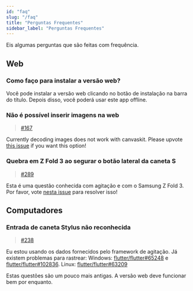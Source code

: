 ```yaml
---
id: "faq"
slug: "/faq"
title: "Perguntas Frequentes"
sidebar_label: "Perguntas Frequentes"
---
```


Eis algumas perguntas que são feitas com frequência.

## Web

### Como faço para instalar a versão web?

Você pode instalar a versão web clicando no botão de instalação na barra do título. Depois disso, você poderá usar este app offline.

### Não é possível inserir imagens na web

> [#167](https://github.com/LinwoodCloud/Butterfly/issues/167)

Currently decoding images does not work with canvaskit. Please upvote [this issue](https://github.com/flutter/flutter/issues/102683) if you want this option!

### Quebra em Z Fold 3 ao segurar o botão lateral da caneta S

> [#289](https://github.com/LinwoodCloud/Butterfly/issues/289)

Esta é uma questão conhecida com agitação e com o Samsung Z Fold 3. Por favor, vote [nesta issue](https://github.com/flutter/flutter/issues/111068) para resolver isso!

## Computadores

### Entrada de caneta Stylus não reconhecida

> [#238](https://github.com/LinwoodCloud/Butterfly/issues/238)

Eu estou usando os dados fornecidos pelo framework de agitação. Já existem problemas para rastrear: Windows: [flutter/flutter#65248](https://github.com/flutter/flutter/issues/65248) e [flutter/flutter#102836](https://github.com/flutter/flutter/issues/102836). Linux: [flutter/flutter#63209](https://github.com/flutter/flutter/issues/63209)

Estas questões são um pouco mais antigas. A versão web deve funcionar bem por enquanto.
